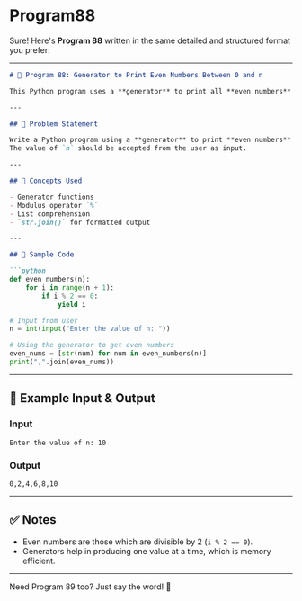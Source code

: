 # Program88
Sure! Here's **Program 88** written in the same detailed and structured format you prefer:

---

```markdown
# 🔢 Program 88: Generator to Print Even Numbers Between 0 and n

This Python program uses a **generator** to print all **even numbers** between **0 and n** (inclusive), in **comma-separated** format.

---

## 📌 Problem Statement

Write a Python program using a **generator** to print **even numbers** between **0 and n** (inclusive).  
The value of `n` should be accepted from the user as input.

---

## 🧠 Concepts Used

- Generator functions
- Modulus operator `%`
- List comprehension
- `str.join()` for formatted output

---

## 🧪 Sample Code

```python
def even_numbers(n):
    for i in range(n + 1):
        if i % 2 == 0:
            yield i

# Input from user
n = int(input("Enter the value of n: "))

# Using the generator to get even numbers
even_nums = [str(num) for num in even_numbers(n)]
print(",".join(even_nums))
```

---

## 🎯 Example Input & Output

### Input

```
Enter the value of n: 10
```

### Output

```
0,2,4,6,8,10
```

---

## ✅ Notes

- Even numbers are those which are divisible by 2 (`i % 2 == 0`).
- Generators help in producing one value at a time, which is memory efficient.

---

Need Program 89 too? Just say the word! 🚀

```
